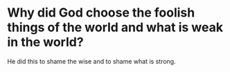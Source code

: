 # Why did God choose the foolish things of the world and what is weak in the world?

He did this to shame the wise and to shame what is strong.
